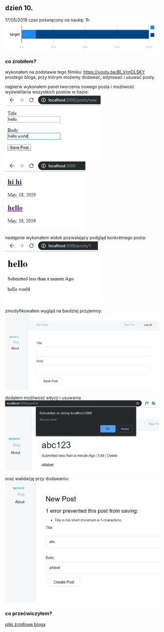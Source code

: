 ## dzień 10.
17/05/2019
czas poświęcony na naukę: 1h
![my target](https://github.com/ImIFilm/90_day_skills_upgrade_challenge/blob/master/2019_05_17/target1.PNG)

### co zrobiłem?
wykonałem na podstawie tego filmiku: https://youtu.be/BI_VnnOLSKY prostego bloga, przy którym możemy dodawać, edytować i usuwać posty.

najpierw wykonałem panel tworzenia nowego posta i możliwość wyświetlania wszystkich postów w bazie:
![1](https://github.com/ImIFilm/90_day_skills_upgrade_challenge/blob/master/2019_05_17/add_post.PNG)
![2](https://github.com/ImIFilm/90_day_skills_upgrade_challenge/blob/master/2019_05_17/all_posts.PNG)

następnie wykonałem widok pozwalający podgląd konkretnego posta:
![3](https://github.com/ImIFilm/90_day_skills_upgrade_challenge/blob/master/2019_05_17/show_post.PNG)

zmodyfikowałem wygląd na bardziej przyjemny:
![4](https://github.com/ImIFilm/90_day_skills_upgrade_challenge/blob/master/2019_05_17/layout.PNG)

dodałem możliwość edycji i usuwania
![5](https://github.com/ImIFilm/90_day_skills_upgrade_challenge/blob/master/2019_05_17/delete.PNG)

oraz walidację przy dodawaniu:
![5](https://github.com/ImIFilm/90_day_skills_upgrade_challenge/blob/master/2019_05_17/wal.PNG)


### co przećwiczyłem?
[pliki źródłowe bloga](https://github.com/ImIFilm/90_day_skills_upgrade_challenge/blob/master/2019_05_17/blog)